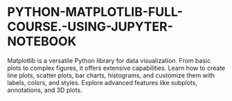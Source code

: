 # PYTHON-MATPLOTLIB-FULL-COURSE.-USING-JUPYTER-NOTEBOOK
 Matplotlib is a versatile Python library for data visualization. From basic plots to complex figures, it offers extensive capabilities. Learn how to create line plots, scatter plots, bar charts, histograms, and customize them with labels, colors, and styles. Explore advanced features like subplots, annotations, and 3D plots.
